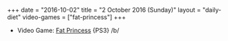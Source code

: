 +++
date = "2016-10-02"
title = "2 October 2016 (Sunday)"
layout = "daily-diet"
video-games = ["fat-princess"]
+++


* Video Game: [Fat Princess](/video-games/fat-princess) {PS3} /b/